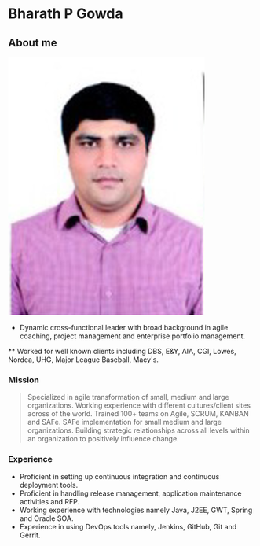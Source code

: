 # Bharath P Gowda

## About me

![BharathPhoto](foto.png)

* Dynamic cross-functional leader with broad background in agile coaching, project
management and enterprise portfolio management.

** Worked for well known clients including DBS, E&Y, AIA, CGI, Lowes, Nordea,
UHG, Major League Baseball, Macy's.

### Mission

> Specialized in agile transformation of small, medium and large organizations.
Working experience with different cultures/client sites across of the world.
Trained 100+ teams on Agile, SCRUM, KANBAN and SAFe.
SAFe implementation for small medium and large organizations.
Building strategic relationships across all levels within an organization to positively
influence change.

### Experience
- Proficient in setting up continuous integration and continuous deployment tools.
- Proficient in handling release management, application maintenance activities and RFP.
- Working experience with technologies namely Java, J2EE, GWT, Spring and Oracle
SOA.
- Experience in using DevOps tools namely, Jenkins, GitHub, Git and Gerrit.
